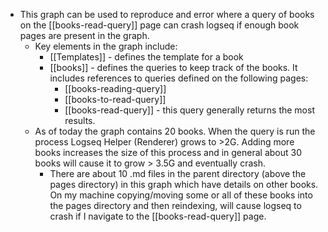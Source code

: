- This graph can be used to reproduce and error where a query of books on the [[books-read-query]] page can crash logseq if enough book pages are present in the graph.
	- Key elements in the graph include:
		- [[Templates]] - defines the template for a book
		- [[books]] - defines the queries to keep track of the books.  It includes references to queries defined on the following pages:
			- [[books-reading-query]]
			- [[books-to-read-query]]
			- [[books-read-query]] - this query generally returns the most results.
	- As of today the graph contains 20 books.  When the query is run the process Logseq Helper (Renderer) grows to >2G.   Adding more books increases the size of this process and in general about 30 books will cause it to grow > 3.5G and eventually crash.
		- There are about 10 .md files in the parent directory (above the pages directory) in this graph which have details on other books.   On my machine copying/moving some or all of these books into the pages directory and then reindexing, will cause logseq to crash if I navigate to the [[books-read-query]] page.